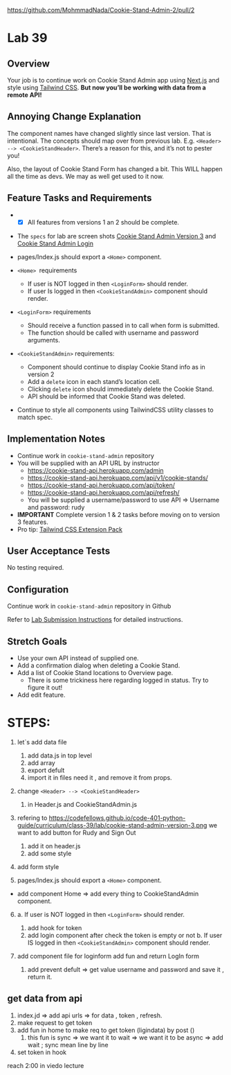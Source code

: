 https://github.com/MohmmadNada/Cookie-Stand-Admin-2/pull/2

# Lab 39 
## Overview
Your job is to continue work on Cookie Stand Admin app using [Next.js](https://nextjs.org/) and style using [Tailwind CSS](https://tailwindcss.com/).
**But now you’ll be working with data from a remote API!**

## Annoying Change Explanation
The component names have changed slightly since last version. That is intentional. The concepts should map over from previous lab. E.g. `<Header> --> <CookieStandHeader>`. There’s a reason for this, and it’s not to pester you!

Also, the layout of Cookie Stand Form has changed a bit. This WILL happen all the time as devs. We may as well get used to it now.
## Feature Tasks and Requirements
* - [x] All features from versions 1 an 2 should be complete. 
* The `specs` for lab are screen shots [Cookie Stand Admin Version 3](https://codefellows.github.io/code-401-python-guide/curriculum/class-39/lab/cookie-stand-admin-version-3.png) and [Cookie Stand Admin Login](https://codefellows.github.io/code-401-python-guide/curriculum/class-39/lab/cookie-stand-admin-login.png)

* pages/Index.js should export a `<Home>` component.
* `<Home> `requirements
    * If user is NOT logged in then `<LoginForm>` should render.
    * If user Is logged in then `<CookieStandAdmin>` component should render.
* `<LoginForm>` requirements
    * Should receive a function passed in to call when form is submitted.
    * The function should be called with username and password arguments.
* `<CookieStandAdmin>` requirements:
  * Component should continue to display Cookie Stand info as in version 2
  * Add a `delete` icon in each stand’s location cell.
  * Clicking `delete` icon should immediately delete the Cookie Stand.
  * API should be informed that Cookie Stand was deleted.
* Continue to style all components using TailwindCSS utility classes to match spec.
## Implementation Notes
* Continue work in `cookie-stand-admin` repository
* You will be supplied with an API URL by instructor
  * https://cookie-stand-api.herokuapp.com/admin 
  * https://cookie-stand-api.herokuapp.com/api/v1/cookie-stands/
  * https://cookie-stand-api.herokuapp.com/api/token/
  * https://cookie-stand-api.herokuapp.com/api/refresh/
  * You will be supplied a username/password to use API => Username and password: rudy
* **IMPORTANT** Complete version 1 & 2 tasks before moving on to version 3 features.
* Pro tip: [Tailwind CSS Extension Pack](https://marketplace.visualstudio.com/items?itemName=andrewmcodes.tailwindcss-extension-pack)
## User Acceptance Tests
No testing required.

## Configuration
Continue work in `cookie-stand-admin` repository in Github

Refer to [Lab Submission Instructions](https://codefellows.github.io/code-401-python-guide/reference/submission-instructions/labs/) for detailed instructions.

## Stretch Goals
* Use your own API instead of supplied one.
* Add a confirmation dialog when deleting a Cookie Stand.
* Add a list of Cookie Stand locations to Overview page.
    * There is some trickiness here regarding logged in status. Try to figure it out!
* Add edit feature.


# STEPS: 
1. let`s add data file 
   1. add data.js in top level 
   2. add array 
   3. export defult 
   4. import it in files need it , and remove it from props.

2. change `<Header> --> <CookieStandHeader>`
   1. in Header.js and CookieStandAdmin.js
3. refering to https://codefellows.github.io/code-401-python-guide/curriculum/class-39/lab/cookie-stand-admin-version-3.png we want to add button for Rudy and Sign Out
   1.  add it on header.js 
   2.  add some style 
4. add form style 

5. pages/Index.js should export a `<Home>` component.
  * add component Home => add every thing to CookieStandAdmin component. 

6. a. If user is NOT logged in then `<LoginForm>` should render.
      1. add hook for token 
      2. add login component after check the token is empty or not 
   b. If user IS logged in then `<CookieStandAdmin>` component should render.

7. add component file for loginform add fun and return LogIn form 
   1. add prevent defult => get value username and password and save it , return it.

## get data from api 
1.  index.jd => add api urls => for data , token , refresh.
2. make request to get token 
3. add fun in home to make req to get token (ligindata) by post ()  
      1. this fun is sync => we want it to wait => we want it to be async => add wait ; sync mean line by line  
4. set token in hook 
 
 reach 2:00 in viedo lecture 
